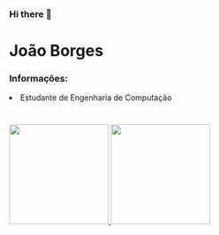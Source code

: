 ### Hi there 👋

<!--
**JoaoBLima/JoaoBLima** is a ✨ _special_ ✨ repository because its `README.md` (this file) appears on your GitHub profile.

Here are some ideas to get you started:

- 🔭 I’m currently working on ...
- 🌱 I’m currently learning ...
- 👯 I’m looking to collaborate on ...
- 🤔 I’m looking for help with ...
- 💬 Ask me about ...
- 📫 How to reach me: ...
- 😄 Pronouns: ...
- ⚡ Fun fact: ...
-->

# João Borges

<h3> Informações: </h3>

   <li> Estudante de Engenharia de Computação </li>
<h1></h1>
<div>
  <a href="https://github.com/JoaoBLima">
  <img height="180em" src="https://github-readme-stats.vercel.app/api?username=JoaoBimaL&show_icons=true&theme=dark&include_all_commits=true&count_private=true"/>
  <img height="180em" src="https://github-readme-stats.vercel.app/api/top-langs/?username=JoaoBLima&layout=compact&langs_count=7&theme=dark"/>
</div>
